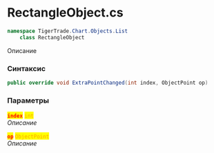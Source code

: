 
# RectangleObject.cs
```csharp
namespace TigerTrade.Chart.Objects.List  
    class RectangleObject
```

Описание

### Синтаксис
```csharp
public override void ExtraPointChanged(int index, ObjectPoint op)
```

### Параметры  
<mark style="color:red;">**`index`**</mark> <mark style="color:orange;">`int`</mark>  
 *Описание*  
  
<mark style="color:red;">**`op`**</mark> <mark style="color:orange;">`ObjectPoint`</mark>  
 *Описание*  
  

                    
                    